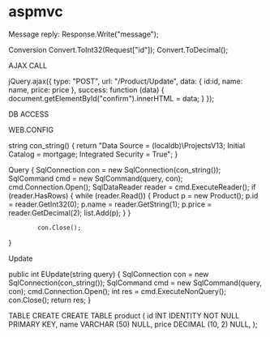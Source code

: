 # aspmvc


Message reply:
Response.Write("message");

Conversion
Convert.ToInt32(Request["id"]);
Convert.ToDecimal();

AJAX CALL

 jQuery.ajax({
                type: "POST",
                url: "/Product/Update",
                data: {
                    id:id,
                    name: name,
                    price: price
                },
                success: function (data) {
                    document.getElementById("confirm").innerHTML = data;
                }
        });
        
DB ACCESS

WEB.CONFIG
 <connectionStrings>
    <add name="conn"
   connectionString="Data Source=(localdb)\ProjectsV13;Initial Catalog=mortgage;Integrated Security=True"
   providerName="System.Data.SqlClient"/>
  </connectionStrings>
  
string con_string()
{
    return "Data Source = (localdb)\\ProjectsV13; Initial Catalog = mortgage; Integrated Security = True";
}

Query
{
   SqlConnection con = new SqlConnection(con_string());
   SqlCommand cmd = new SqlCommand(query, con);
   cmd.Connection.Open();
   SqlDataReader reader = cmd.ExecuteReader();
   if (reader.HasRows)
   {
       while (reader.Read())
       {   Product p = new Product();
                   p.id = reader.GetInt32(0);
                    p.name = reader.GetString(1);
                    p.price = reader.GetDecimal(2);
                    list.Add(p);
                }
            }
            
            con.Close();
}

Update

 public int EUpdate(string query)
{
           SqlConnection con = new SqlConnection(con_string());
            SqlCommand cmd = new SqlCommand(query, con);
            cmd.Connection.Open();
            int res = cmd.ExecuteNonQuery();
            con.Close();
            return res;
 }
 
 TABLE CREATE
 CREATE TABLE product (
    id   INT             IDENTITY NOT NULL PRIMARY KEY,
    name VARCHAR (50)    NULL,
    price DECIMAL (10, 2) NULL, 
);
